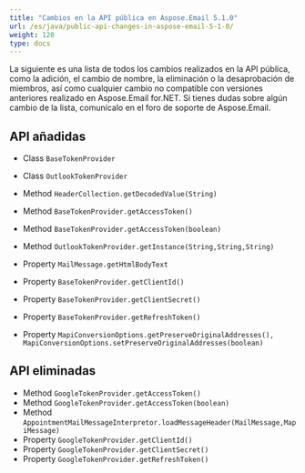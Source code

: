 ```yaml
---
title: "Cambios en la API pública en Aspose.Email 5.1.0"
url: /es/java/public-api-changes-in-aspose-email-5-1-0/
weight: 120
type: docs
---
```


La siguiente es una lista de todos los cambios realizados en la API pública, como la adición, el cambio de nombre, la eliminación o la desaprobación de miembros, así como cualquier cambio no compatible con versiones anteriores realizado en Aspose.Email for.NET. Si tienes dudas sobre algún cambio de la lista, comunícalo en el foro de soporte de Aspose.Email.

## **API añadidas**
- Class `BaseTokenProvider`
- Class `OutlookTokenProvider`

- Method `HeaderCollection.getDecodedValue(String)`

- Method `BaseTokenProvider.getAccessToken()`
- Method `BaseTokenProvider.getAccessToken(boolean)`
- Method `OutlookTokenProvider.getInstance(String,String,String)`

- Property `MailMessage.getHtmlBodyText`
- Property `BaseTokenProvider.getClientId()`
- Property `BaseTokenProvider.getClientSecret()`
- Property `BaseTokenProvider.getRefreshToken()`
- Property `MapiConversionOptions.getPreserveOriginalAddresses(), MapiConversionOptions.setPreserveOriginalAddresses(boolean)`

## **API eliminadas**

- Method `GoogleTokenProvider.getAccessToken()`
- Method `GoogleTokenProvider.getAccessToken(boolean)`
- Method `AppointmentMailMessageInterpretor.loadMessageHeader(MailMessage,MapiMessage)`
- Property `GoogleTokenProvider.getClientId()`
- Property `GoogleTokenProvider.getClientSecret()`
- Property `GoogleTokenProvider.getRefreshToken()`
